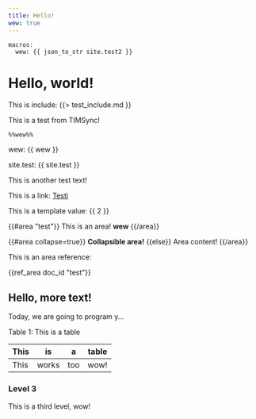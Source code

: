 ```yaml
---
title: Hello!
wew: true
---
```


``` {settings=""}
macros:
  wew: {{ json_to_str site.test2 }} 
```

# Hello, world!

This is include: {{> test_include.md }}

This is a test from TIMSync!

```
%%wew%%
```

wew: {{ wew }}

site.test: {{ site.test }}

This is another test text!

This is a link: [Testi](test_other_file)

This is a template value: {{ 2 }}

{{#area "test"}}
This is an area!
**wew**
{{/area}}

{{#area collapse=true}}
**Collapsible area!**
{{else}}
Area content!
{{/area}}

This is an area reference:

{{ref_area doc_id "test"}}

## Hello, more text!

Today, we are going to program y...

Table 1: This is a table

| This | is    | a   | table |
|------|-------|-----|-------|
| This | works | too | wow!  |

### Level 3

This is a third level, wow!